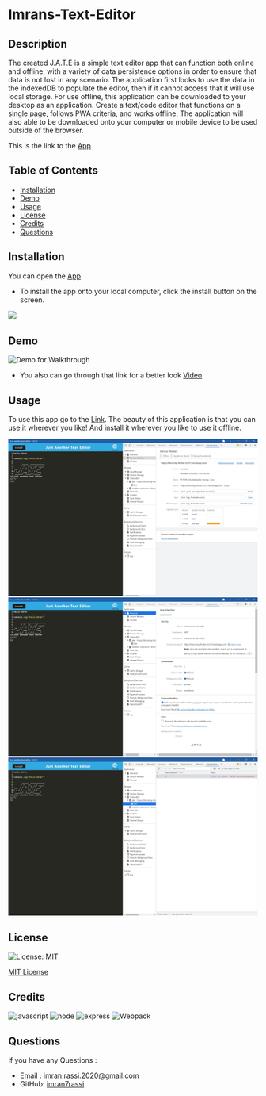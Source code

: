 # Imrans-Text-Editor

## Description

The created J.A.T.E is a simple text editor app that can function both online and offline, with a variety of data persistence options in order to ensure that data is not lost in any scenario. The application first looks to use the data in the indexedDB to populate the editor, then if it cannot access that it will use local storage. For use offline, this application can be downloaded to your desktop as an application. Create a text/code editor that functions on a single page, follows PWA criteria, and works offline. The application will also able to be downloaded onto your computer or mobile device to be used outside of the browser.

This is the link to the [App](https://blooming-thicket-32337.herokuapp.com/)



## Table of Contents
* [Installation](#installation)
* [Demo](#demo)
* [Usage](#usage)
* [License](#license)
* [Credits](#credits)
* [Questions](#questions)

## Installation

You can open the [App](https://blooming-thicket-32337.herokuapp.com/)

- To install the app onto your local computer, click the install button on the screen.

![](./Assets/Screenshot%20mongo.jpg)

## Demo

![Demo for Walkthrough](./Assets/demo.gif)



* You also can go through that link for a better look <a href="https://drive.google.com/file/d/1dCZZ9mnskBs4Y8FNng2e01TuQSryRjAO/view">Video</a>


## Usage 

To use this app go to the [Link](https://blooming-thicket-32337.herokuapp.com/). The beauty of this application is that you can use it wherever you like! And install it wherever you like to use it offline.

![](./Assets/screen%201.jpg) ![](./Assets/screen%202.jpg) ![](./Assets/screen%203.jpg)

## License

![License: MIT](https://img.shields.io/github/license/TheInfamousGrim/orm-e-commerce-back-end?color=yellow)

[MIT License](./LICENSE)

## Credits


![javascript](https://img.shields.io/badge/JavaScript-323330?style=for-the-badge&logo=javascript&logoColor=F7DF1E)
![node](https://img.shields.io/badge/Node.js-339933?style=for-the-badge&logo=nodedotjs&logoColor=white)
![express](https://img.shields.io/badge/Express.js-000000?style=for-the-badge&logo=express&logoColor=white)
![Webpack](https://img.shields.io/badge/Webpack-8DD6F9?style=for-the-badge&logo=Webpack&logoColor=white)


## Questions

If you have any Questions :
  * Email : imran.rassi.2020@gmail.com
  * GitHub: [imran7rassi](https://github.com/imran7rassi)

